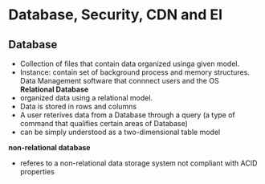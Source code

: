# Database, Security, CDN and EI 

## Database
- Collection of files that contain data organized usinga given model. 
- Instance: contain set of background process and memory structures. Data Management software that connnect users and the OS  
**Relational Database** 
- organized data using a relational model. 
- Data is stored in rows and columns
- A user reterives data from a Database through a query (a type of command that qualifies certain areas of Database)
- can be simply understood as a two-dimensional table model

**non-relational database**
- referes to a non-relational data storage system not compliant with ACID properties